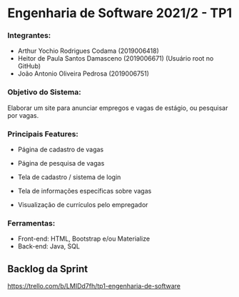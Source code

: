 # Engenharia de Software 2021/2 - TP1

### Integrantes: 
- Arthur Yochio Rodrigues Codama (2019006418)
- Heitor de Paula Santos Damasceno (2019006671) (Usuário root no GitHub)
- João Antonio Oliveira Pedrosa (2019006751)

### Objetivo do Sistema:

Elaborar um site para anunciar empregos e vagas de estágio, ou pesquisar por vagas.

### Principais Features:

- Página de cadastro de vagas
 
- Página de pesquisa de vagas

- Tela de cadastro / sistema de login

- Tela de informações específicas sobre vagas

- Visualização de currículos pelo empregador

### Ferramentas:

- Front-end: HTML, Bootstrap e/ou Materialize 
- Back-end: Java, SQL 

## Backlog da Sprint
https://trello.com/b/LMIDd7fh/tp1-engenharia-de-software
